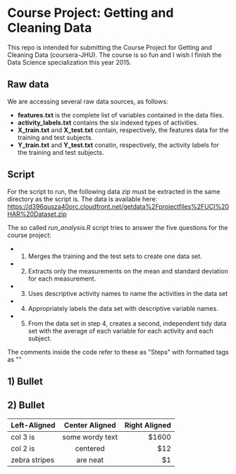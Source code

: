 # Course Project: Getting and Cleaning Data
This repo is intended for submitting the Course Project for Getting and Cleaning Data (coursera-JHU).
The course is so fun and I wish I finish the Data Science specialization this year 2015.

Raw data
--------
We are accessing several raw data sources, as follows:
- **features.txt** is the complete list of variables contained in the data files.
- **activity_labels.txt** contains the six indexed types of activities.
- **X_train.txt** and **X_test.txt** contain, respectively, the features data for the training and test subjects.
- **Y_train.txt** and **Y_test.txt** conatin, respectively, the activity labels for the training and test subjects.

Script
------
For the script to run, the following data zip must be extracted in the same directory as the script is.
The data is available here:
https://d396qusza40orc.cloudfront.net/getdata%2Fprojectfiles%2FUCI%20HAR%20Dataset.zip 

The so called *run_analysis.R* script tries to answer the five questions for the course project:
- 1) Merges the training and the test sets to create one data set.
- 2) Extracts only the measurements on the mean and standard deviation for each measurement. 
- 3) Uses descriptive activity names to name the activities in the data set
- 4) Appropriately labels the data set with descriptive variable names. 
- 5) From the data set in step 4, creates a second, independent tidy data set with the average of each variable for each activity and each subject.

The comments inside the code refer to these as "Steps" with formatted tags as "<Step i>"


## 1) Bullet
## 2) Bullet

| Left-Aligned  | Center Aligned  | Right Aligned |
| :------------ |:---------------:| -----:|
| col 3 is      | some wordy text | $1600 |
| col 2 is      | centered        |   $12 |
| zebra stripes | are neat        |    $1 |
